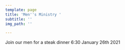 ```yaml
---
template: page
title: 'Men''s Ministry '
subtitle: ''
img_path: ''

---
```

Join our men for a steak dinner 6:30 January 26th 2021